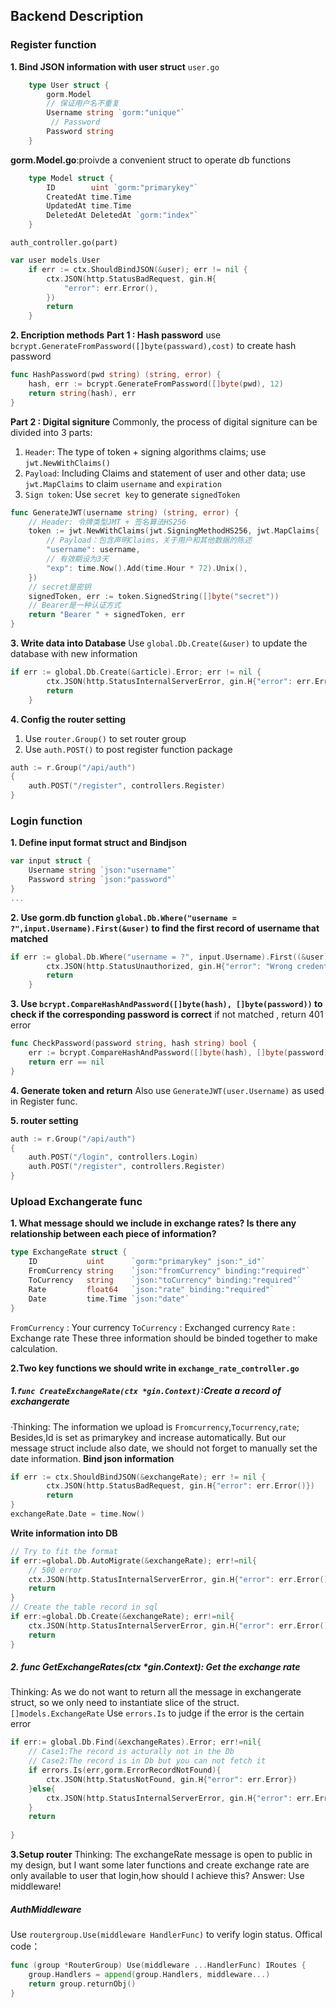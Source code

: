 ## Backend Description

### Register function
   **1. Bind JSON information with user struct**
   `user.go`
```go
    type User struct {
        gorm.Model
        // 保证用户名不重复
        Username string `gorm:"unique"`
         // Password
        Password string
    }
```
   **gorm.Model.go**:proivde a convenient struct to operate db functions
```go
    type Model struct {
        ID        uint `gorm:"primarykey"`
        CreatedAt time.Time
        UpdatedAt time.Time
        DeletedAt DeletedAt `gorm:"index"`
    }
```
`auth_controller.go(part)`
```go
var user models.User
	if err := ctx.ShouldBindJSON(&user); err != nil {
		ctx.JSON(http.StatusBadRequest, gin.H{
			"error": err.Error(),
		})
		return
	}
```
   **2. Encription methods**
   **Part 1 : Hash password**
   use `bcrypt.GenerateFromPassword([]byte(passward),cost)` to create hash password
```go
func HashPassword(pwd string) (string, error) {
	hash, err := bcrypt.GenerateFromPassword([]byte(pwd), 12)
	return string(hash), err
}
```
**Part 2 : Digital signiture**
Commonly, the process of digital signiture can be divided into 3 parts:
1. `Header`: The type of token + signing algorithms claims;  use `jwt.NewWithClaims()`
2. `Payload`: Including Claims and statement of user and other data; use `jwt.MapClaims` to claim `username` and `expiration`
3. `Sign token`: Use `secret key` to generate `signedToken`

```go
func GenerateJWT(username string) (string, error) {
	// Header: 令牌类型JMT + 签名算法HS256
	token := jwt.NewWithClaims(jwt.SigningMethodHS256, jwt.MapClaims{
		// Payload：包含声明Claims，关于用户和其他数据的陈述
		"username": username,
		// 有效期设为3天
		"exp": time.Now().Add(time.Hour * 72).Unix(),
	})
	// secret是密钥
	signedToken, err := token.SignedString([]byte("secret"))
	// Bearer是一种认证方式
	return "Bearer " + signedToken, err
}
```
**3. Write data into Database**
Use `global.Db.Create(&user)` to update the database with new information
```go
if err := global.Db.Create(&article).Error; err != nil {
		ctx.JSON(http.StatusInternalServerError, gin.H{"error": err.Error()})
		return
	}
```

**4. Config the router setting**
1. Use `router.Group()` to set router group
2. Use `auth.POST()` to post register function package
```go
auth := r.Group("/api/auth")
{
	auth.POST("/register", controllers.Register)
}
```

### Login function
**1. Define input format struct and Bindjson**
```go
var input struct {
	Username string `json:"username"`
	Password string `json:"password"`
}
...
```

**2. Use gorm.db function `global.Db.Where("username = ?",input.Username).First(&user)` to find the first record of username that matched**
```go
if err := global.Db.Where("username = ?", input.Username).First((&user)).Error; err != nil {
		ctx.JSON(http.StatusUnauthorized, gin.H{"error": "Wrong credentials1"})
		return
	}
```
**3. Use `bcrypt.CompareHashAndPassword([]byte(hash), []byte(password))` to check if the corresponding password is correct**
if not matched , return 401 error
```go
func CheckPassword(password string, hash string) bool {
	err := bcrypt.CompareHashAndPassword([]byte(hash), []byte(password))
	return err == nil
}
```


**4. Generate token and return**
Also use `GenerateJWT(user.Username)` as used in Register func.


**5. router setting**
```go
auth := r.Group("/api/auth")
{
	auth.POST("/login", controllers.Login)
	auth.POST("/register", controllers.Register)
}
```

### Upload Exchangerate func
**1. What message should we include in exchange rates? Is there any relationship between each piece of information?**
```go
type ExchangeRate struct {
	ID           uint      `gorm:"primarykey" json:"_id"`
	FromCurrency string    `json:"fromCurrency" binding:"required"`
	ToCurrency   string    `json:"toCurrency" binding:"required"`
	Rate         float64   `json:"rate" binding:"required"`
	Date         time.Time `json:"date"`
}
```
`FromCurrency` : Your currency
`ToCurrency` : Exchanged currency
`Rate` : Exchange rate
These three information should be binded together to make calculation.


**2.Two key functions we should write in `exchange_rate_controller.go`**
##### 1.`func CreateExchangeRate(ctx *gin.Context)`:Create a record of exchangerate
·Thinking: The information we upload is `Fromcurrency`,`Tocurrency`,`rate`; Besides,Id is set as primarykey and increase automatically. But our message struct include also date, we should not forget to manually set the date information.
**Bind json information**
```go
if err := ctx.ShouldBindJSON(&exchangeRate); err != nil {
		ctx.JSON(http.StatusBadRequest, gin.H{"error": err.Error()})
		return
}
exchangeRate.Date = time.Now()
```

**Write information into DB**
```go
// Try to fit the format
if err:=global.Db.AutoMigrate(&exchangeRate); err!=nil{
	// 500 error
	ctx.JSON(http.StatusInternalServerError, gin.H{"error": err.Error()})
	return
}
// Create the table record in sql
if err:=global.Db.Create(&exchangeRate); err!=nil{
	ctx.JSON(http.StatusInternalServerError, gin.H{"error": err.Error()})
	return
}
```

##### 2. func GetExchangeRates(ctx *gin.Context): Get the exchange rate
Thinking: As we do not want to return all the message in exchangerate struct, so we only need to instantiate slice of the struct.`[]models.ExchangeRate`
Use `errors.Is` to judge if the error is the certain error
```go
if err:= global.Db.Find(&exchangeRates).Error; err!=nil{
	// Case1:The record is acturally not in the Db
	// Case2:The record is in Db but you can not fetch it
	if errors.Is(err,gorm.ErrorRecordNotFound){
		ctx.JSON(http.StatusNotFound, gin.H{"error": err.Error})
	}else{
		ctx.JSON(http.StatusInternalServerError, gin.H{"error": err.Err})
	}
	return
	
}
```
**3.Setup router**
Thinking: The exchangeRate message is open to public in my design, but I want some later functions and create exchange rate are only available to user that login,how should I achieve this?  Answer: Use middleware!

##### AuthMiddleware
Use `routergroup.Use(middleware HandlerFunc)` to verify login status.
Offical code：
```go
func (group *RouterGroup) Use(middleware ...HandlerFunc) IRoutes {
	group.Handlers = append(group.Handlers, middleware...)
	return group.returnObj()
}
```




